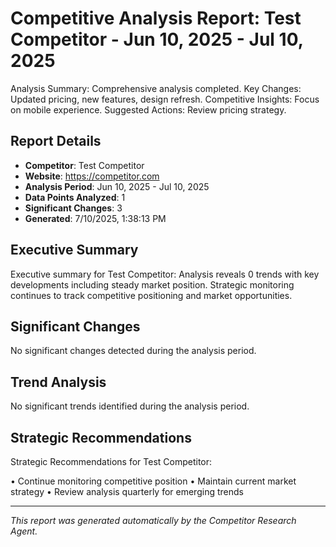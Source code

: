 # Competitive Analysis Report: Test Competitor - Jun 10, 2025 - Jul 10, 2025

Analysis Summary: Comprehensive analysis completed.
Key Changes: Updated pricing, new features, design refresh.
Competitive Insights: Focus on mobile experience.
Suggested Actions: Review pricing strategy.

## Report Details

- **Competitor**: Test Competitor
- **Website**: https://competitor.com
- **Analysis Period**: Jun 10, 2025 - Jul 10, 2025
- **Data Points Analyzed**: 1
- **Significant Changes**: 3
- **Generated**: 7/10/2025, 1:38:13 PM

## Executive Summary

Executive summary for Test Competitor: Analysis reveals 0 trends with key developments including steady market position. Strategic monitoring continues to track competitive positioning and market opportunities.

## Significant Changes

No significant changes detected during the analysis period.

## Trend Analysis

No significant trends identified during the analysis period.

## Strategic Recommendations

Strategic Recommendations for Test Competitor:

• Continue monitoring competitive position
• Maintain current market strategy
• Review analysis quarterly for emerging trends

---

*This report was generated automatically by the Competitor Research Agent.*
